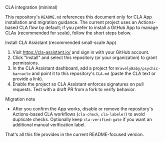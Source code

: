 CLA integration (minimal)

This repository's `README.md` references this document only for CLA App installation and migration guidance. The current project uses an Actions-based CLA flow by default; if you prefer to install a GitHub App to manage CLAs (recommended for scale), follow the short steps below.

Install CLA Assistant (recommended small-scale App)
1. Visit https://cla-assistant.io/ and sign in with your GitHub account.
2. Click "Install" and select this repository (or your organization) to grant permissions.
3. In the CLA Assistant dashboard, add a project for `BravelyBaby/psychic-barnacle` and point it to this repository's `CLA.md` (paste the CLA text or provide a link).
4. Enable the project so CLA Assistant enforces signatures on pull requests. Test with a draft PR from a fork to verify behavior.

Migration note
- After you confirm the App works, disable or remove the repository's Actions-based CLA workflows (`cla-check`, `cla-labeler`) to avoid duplicate checks. Optionally keep `cla-verified-gate` if you want an additional manual verification label.

That's all this file provides in the current README-focused version.
